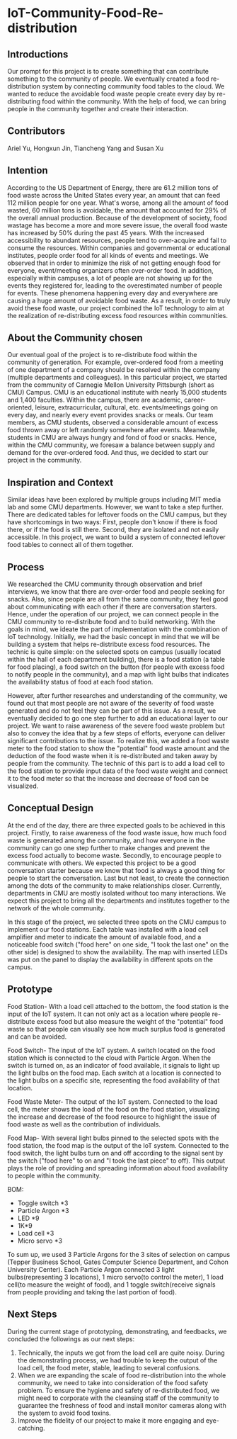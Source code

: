 # IoT-Community-Food-Re-distribution
## Introductions
Our prompt for this project is to create something that can contribute something to the community of people. We eventually created a food re-distribution system by connecting community food tables to the cloud. We wanted to reduce the avoidable food waste people create every day by re-distributing food within the community. With the help of food, we can bring people in the community together and create their interaction. 

## Contributors
Ariel Yu, Hongxun Jin, Tiancheng Yang and Susan Xu

## Intention
According to the US Department of Energy, there are 61.2 million tons of food waste across the United States every year, an amount that can feed 112 million people for one year. What's worse, among all the amount of food wasted, 60 million tons is avoidable, the amount that accounted for 29% of the overall annual production. Because of the development of society, food wastage has become a more and more severe issue, the overall food waste has increased by 50% during the past 45 years. With the increased accessibility to abundant resources, people tend to over-acquire and fail to consume the resources.
Within companies and governmental or educational institutes, people order food for all kinds of events and meetings. We observed that in order to minimize the risk of not getting enough food for everyone, event/meeting organizers often over-order food. In addition, especially within campuses, a lot of people are not showing up for the events they registered for, leading to the overestimated number of people for events. These phenomena happening every day and everywhere are causing a huge amount of avoidable food waste. As a result, in order to truly avoid these food waste, our project combined the IoT technology to aim at the realization of re-distributing excess food resources within communities. 

## About the Community chosen
Our eventual goal of the project is to re-distribute food within the community of generation. For example, over-ordered food from a meeting of one department of a company should be resolved within the company (multiple departments and colleagues). In this particular project, we started from the community of Carnegie Mellon University Pittsburgh (short as CMU) Campus. CMU is an educational institute with nearly 15,000 students and 1,400 faculties. Within the campus, there are academic, career-oriented, leisure, extracurricular, cultural, etc. events/meetings going on every day, and nearly every event provides snacks or meals. Our team members, as CMU students, observed a considerable amount of excess food thrown away or left randomly somewhere after events. Meanwhile, students in CMU are always hungry and fond of food or snacks. Hence, within the CMU community, we foresaw a balance between supply and demand for the over-ordered food. And thus, we decided to start our project in the community.

## Inspiration and Context
Similar ideas have been explored by multiple groups including MIT media lab and some CMU departments. However, we want to take a step further. There are dedicated tables for leftover foods on the CMU campus, but they have shortcomings in two ways: First, people don't know if there is food there, or if the food is still there. Second, they are isolated and not easily accessible. In this project, we want to build a system of connected leftover food tables to connect all of them together. 

## Process
We researched the CMU community through observation and brief interviews, we know that there are over-order food and people seeking for snacks. Also, since people are all from the same community, they feel good about communicating with each other if there are conversation starters. Hence, under the operation of our project, we can connect people in the CMU community to re-distribute food and to build networking. With the goals in mind, we ideate the part of implementation with the combination of IoT technology. Initially, we had the basic concept in mind that we will be building a system that helps re-distribute excess food resources. The technic is quite simple: on the selected spots on campus (usually located within the hall of each department building), there is a food station (a table for food placing), a food switch on the button (for people with excess food to notify people in the community), and a map with light bulbs that indicates the availability status of food at each food station.

However, after further researches and understanding of the community, we found out that most people are not aware of the severity of food waste generated and do not feel they can be part of this issue. As a result, we eventually decided to go one step further to add an educational layer to our project. We want to raise awareness of the severe food waste problem but also to convey the idea that by a few steps of efforts, everyone can deliver significant contributions to the issue. To realize this, we added a food waste meter to the food station to show the "potential" food waste amount and the deduction of the food waste when it is re-distributed and taken away by people from the community. The technic of this part is to add a load cell to the food station to provide input data of the food waste weight and connect it to the food meter so that the increase and decrease of food can be visualized.  

## Conceptual Design 
At the end of the day, there are three expected goals to be achieved in this project. Firstly, to raise awareness of the food waste issue, how much food waste is generated among the community, and how everyone in the community can go one step further to make changes and prevent the excess food actually to become waste. Secondly, to encourage people to communicate with others. We expected this project to be a good conversation starter because we know that food is always a good thing for people to start the conversation. Last but not least, to create the connection among the dots of the community to make relationships closer. Currently, departments in CMU are mostly isolated without too many interactions. We expect this project to bring all the departments and institutes together to the network of the whole community.  

In this stage of the project, we selected three spots on the CMU campus to implement our food stations. Each table was installed with a load cell amplifier and meter to indicate the amount of available food, and a noticeable food switch ("food here" on one side, "I took the last one" on the other side) is designed to show the availability. The map with inserted LEDs was put on the panel to display the availability in different spots on the campus.

## Prototype
Food Station- With a load cell attached to the bottom, the food station is the input of the IoT system. It can not only act as a location where people re-distribute excess food but also measure the weight of the "potential" food waste so that people can visually see how much surplus food is generated and can be avoided. 

Food Switch- The input of the IoT system. A switch located on the food station which is connected to the cloud with Particle Argon. When the switch is turned on, as an indicator of food available, it signals to light up the light bulbs on the food map. Each switch at a location is connected to the light bulbs on a specific site, representing the food availability of that location. 

Food Waste Meter- The output of the IoT system. Connected to the load cell, the meter shows the load of the food on the food station, visualizing the increase and decrease of the food resource to highlight the issue of food waste as well as the contribution of individuals. 

Food Map- With several light bulbs pinned to the selected spots with the food station, the food map is the output of the IoT system. Connected to the food switch, the light bulbs turn on and off according to the signal sent by the switch ("food here" to on and "I took the last piece" to off). This output plays the role of providing and spreading information about food availability to people within the community. 

BOM:
- Toggle switch *3
- Particle Argon *3
- LED *9
- 1K*9
- Load cell *3
- Micro servo *3

To sum up, we used 3 Particle Argons for the 3 sites of selection on campus (Tepper Business School, Gates Computer Science Department, and Cohon University Center). Each Particle Argon connected 3 light bulbs(representing 3 locations), 1 micro servo(to control the meter), 1 load cell(to measure the weight of food), and 1 toggle switch(receive signals from people providing and taking the last portion of food). 

## Next Steps
During the current stage of prototyping, demonstrating, and feedbacks, we concluded the followings as our next steps:
1. Technically, the inputs we got from the load cell are quite noisy. During the demonstrating process, we had trouble to keep the output of the load cell, the food meter, stable, leading to several confusions. 
2. When we are expanding the scale of food re-distribution into the whole community, we need to take into consideration of the food safety problem. To ensure the hygiene and safety of re-distributed food, we might need to corporate with the cleansing staff of the community to guarantee the freshness of food and install monitor cameras along with the system to avoid food toxins. 
3. Improve the fidelity of our project to make it more engaging and eye-catching. 
